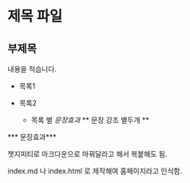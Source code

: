 # 제목 파일
## 부제목

내용을 적습니다.

- 목록1
- 목록2

  * 목록 별
 *문장효과*
 ** 문장 강조 별두개 **
    
 *** 문장효과***



챗지피티로 마크다운으로 마꿔달라고 해서 복붙해도 됨.


index.md 나 index.html 로 제작해여 홈페이지라고 인식함.
